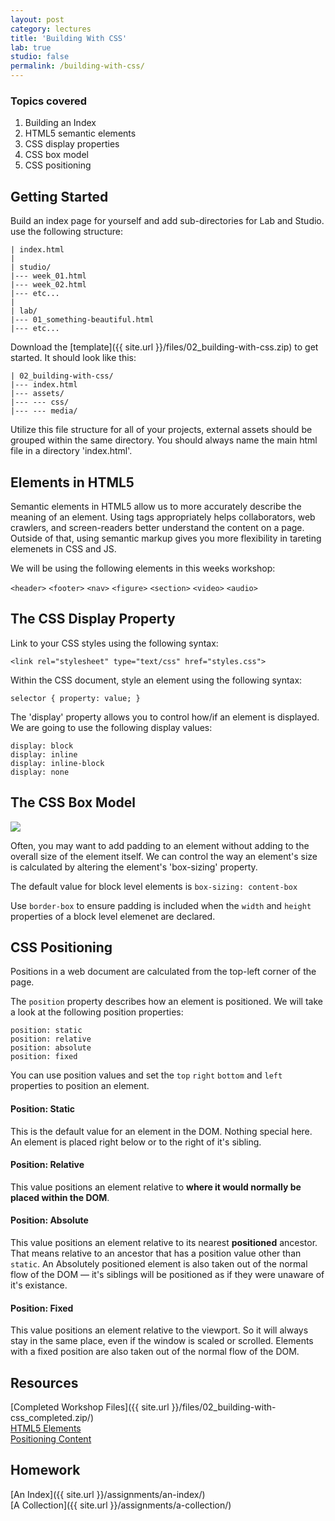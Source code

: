 ```yaml
---
layout: post
category: lectures
title: 'Building With CSS'
lab: true
studio: false
permalink: /building-with-css/
---  
```



### Topics covered

1. Building an Index  
2. HTML5 semantic elements  
3. CSS display properties  
4. CSS box model  
5. CSS positioning  



## Getting Started

Build an index page for yourself and add sub-directories for Lab and Studio. use the following structure:

~~~
| index.html
|
| studio/
|--- week_01.html
|--- week_02.html
|--- etc...
|
| lab/
|--- 01_something-beautiful.html
|--- etc...
~~~

Download the [template]({{ site.url }}/files/02_building-with-css.zip) to get started. It should look like this:  

~~~
| 02_building-with-css/
|--- index.html
|--- assets/
|--- --- css/
|--- --- media/
~~~

Utilize this file structure for all of your projects, external assets should be grouped within the same directory. You should always name the main html file in a directory 'index.html'.



## Elements in HTML5

Semantic elements in HTML5 allow us to more accurately describe the meaning of an element. Using tags appropriately helps collaborators, web crawlers, and screen-readers better understand the content on a page. Outside of that, using semantic markup gives you more flexibility in tareting elemenets in CSS and JS.  

We will be using the following elements in this weeks workshop:

`<header>` `<footer>` `<nav>` `<figure>` `<section>` `<video>` `<audio>`  




## The CSS Display Property

Link to your CSS styles using the following syntax:  

~~~
<link rel="stylesheet" type="text/css" href="styles.css">
~~~  

Within the CSS document, style an element using the following syntax:  

~~~
selector { property: value; }
~~~

The 'display' property allows you to control how/if an element is displayed. We are going to use the following display values:

~~~
display: block  
display: inline  
display: inline-block  
display: none
~~~




## The CSS Box Model

![](http://files.bryantwells.com/box-model.svg)

Often, you may want to add padding to an element without adding to the overall size of the element itself. We can control the way an element's size is calculated by altering the element's 'box-sizing' property.  

The default value for block level elements is `box-sizing: content-box`  

Use `border-box` to ensure padding is included when the `width` and `height` properties of a block level elemenet are declared.




## CSS Positioning

Positions in a web document are calculated from the top-left corner of the page.

The `position` property describes how an element is positioned. We will take a look at the following position properties:  

~~~
position: static
position: relative
position: absolute  
position: fixed
~~~

You can use position values and set the `top` `right` `bottom` and `left` properties to position an element.

#### Position: Static
This is the default value for an element in the DOM. Nothing special here. An element is placed right below or to the right of it's sibling.

#### Position: Relative
This value positions an element relative to **where it would normally be placed within the DOM**.

#### Position: Absolute
This value positions an element relative to its nearest **positioned** ancestor. That means relative to an ancestor that has a position value other than `static`. An Absolutely positioned element is also taken out of the normal flow of the DOM — it's siblings will be positioned as if they were unaware of it's existance.

#### Position: Fixed
This value positions an element relative to the viewport. So it will always stay in the same place, even if the window is scaled or scrolled. Elements with a fixed position are also taken out of the normal flow of the DOM.



## Resources

[Completed Workshop Files]({{ site.url }}/files/02_building-with-css_completed.zip/)  
[HTML5 Elements](http://www.w3schools.com/html/html5_new_elements.asp)  
[Positioning Content](http://learn.shayhowe.com/html-css/positioning-content/)   




## Homework

[An Index]({{ site.url }}/assignments/an-index/)  
[A Collection]({{ site.url }}/assignments/a-collection/)
